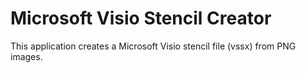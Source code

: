 # Microsoft Visio Stencil Creator

This application creates a Microsoft Visio stencil file (vssx) from PNG images.